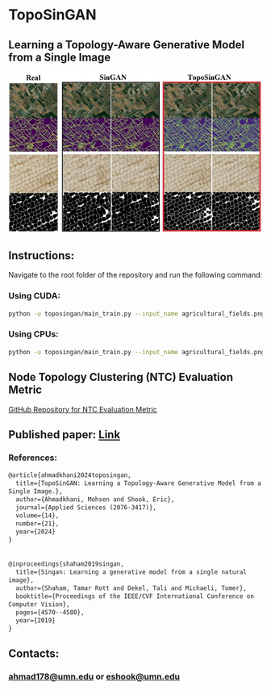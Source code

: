 # TopoSinGAN
## Learning a Topology-Aware Generative Model from a Single Image

![TopoSinGAN](topoed.jpg)

## Instructions:

Navigate to the root folder of the repository and run the following command:

### Using CUDA:

```bash
python -u toposingan/main_train.py --input_name agricultural_fields.png --nc_z 4 --nc_im 4 --gpu_id 0
```

### Using CPUs:

```bash
python -u toposingan/main_train.py --input_name agricultural_fields.png --nc_z 4 --nc_im 4 --not_cuda
```

## Node Topology Clustering (NTC) Evaluation Metric

[GitHub Repository for NTC Evaluation Metric](https://github.com/mohsenumn/NTC)

## Published paper: [Link](https://www.mdpi.com/2076-3417/14/21/9944)

### References:

```
@article{ahmadkhani2024toposingan,
  title={TopoSinGAN: Learning a Topology-Aware Generative Model from a Single Image.},
  author={Ahmadkhani, Mohsen and Shook, Eric},
  journal={Applied Sciences (2076-3417)},
  volume={14},
  number={21},
  year={2024}
}


@inproceedings{shaham2019singan,
  title={Singan: Learning a generative model from a single natural image},
  author={Shaham, Tamar Rott and Dekel, Tali and Michaeli, Tomer},
  booktitle={Proceedings of the IEEE/CVF International Conference on Computer Vision},
  pages={4570--4580},
  year={2019}
}
```

## Contacts:

### <ahmad178@umn.edu> or <eshook@umn.edu>

